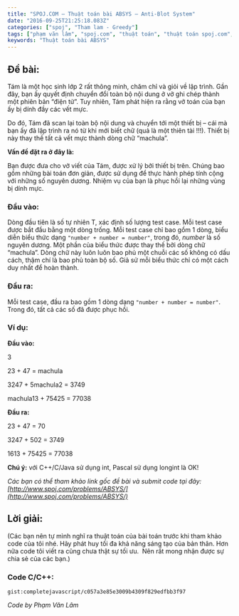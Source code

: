```yaml
---
title: "SPOJ.COM – Thuật toán bài ABSYS – Anti-Blot System"
date: "2016-09-25T21:25:18.083Z"
categories: ["spoj", "Tham lam - Greedy"]
tags: ["phạm văn lâm", "spoj.com", "thuật toán", "thuật toán spoj.com", "tham lam greedy"]
keywords: "Thuật toán bài ABSYS"
---
```


## **Đề bài:**

Tám là một học sinh lớp 2 rất thông minh, chăm chỉ và giỏi về lập trình. Gần đây, bạn ấy quyết định chuyển đổi toàn bộ nội dung ở vở ghi chép thành một phiên bản “điện tử”. Tuy nhiên, Tám phát hiện ra rằng vở toán của bạn ấy bị dính đầy các vết mực. 

Do đó, Tám đã scan lại toàn bộ nội dung và chuyển tới một thiết bị – cái mà bạn ấy đã lập trình ra nó từ khi mới biết chữ (quả là một thiên tài !!!). Thiết bị này thay thế tất cả vết mực thành dòng chữ “machula”. 

**Vấn đề đặt ra ở đây là:** 

Bạn được đưa cho vở viết của Tám, được xử lý bởi thiết bị trên. Chúng bao gồm những bài toán đơn giản, được sử dụng để thực hành phép tính cộng với những số nguyên dương. Nhiệm vụ của bạn là phục hồi lại những vùng bị dính mực.

### **Đầu vào:**

Dòng đầu tiên là số tự nhiên T, xác định số lượng test case. Mỗi test case được bắt đầu bằng một dòng trống. Mỗi test case chỉ bao gồm 1 dòng, biểu diễn biểu thức dạng `"number + number = number"`, trong đó, _number_ là số nguyên dương. Một phần của biểu thức được thay thế bởi dòng chữ “machula”. Dòng chữ này luôn luôn bao phủ một chuỗi các số không có dấu cách, thậm chí là bao phủ toàn bộ số. Giả sử mỗi biểu thức chỉ có một cách duy nhất để hoàn thành.

### **Đầu ra:**

Mỗi test case, đầu ra bao gồm 1 dòng dạng `"number + number = number"`. Trong đó, tất cả các số đã được phục hồi.

### **Ví dụ:**

**Đầu vào:** 

3 

23 + 47 = machula 

3247 + 5machula2 = 3749 

machula13 + 75425 = 77038 

**Đầu ra:** 

23 + 47 = 70 

3247 + 502 = 3749 

1613 + 75425 = 77038 

**Chú ý:** với C++/C/Java sử dụng int, Pascal sử dụng longint là OK! 

_Các bạn có thể tham khảo link gốc đề bài và submit code tại đây: [http://www.spoj.com/problems/ABSYS/](http://www.spoj.com/problems/ABSYS/)_

## **Lời giải:**

(Các bạn nên tự mình nghĩ ra thuật toán của bài toán trước khi tham khảo code của tôi nhé. Hãy phát huy tối đa khả năng sáng tạo của bản thân. Hơn nữa code tôi viết ra cũng chưa thật sự tối ưu.  Nên rất mong nhận được sự chia sẻ của các bạn.)

### **Code C/C++:**

`gist:completejavascript/c057a3e85e3009b4309f829edfbb3f97`

_Code by Phạm Văn Lâm_